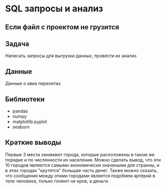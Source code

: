 # SQL запросы и анализ

## Если файл с проектом не грузится


## Задача

Написать запросы для выгрузки данных, провести их анализ

## Данные

Данные о авиа перелетах

## Библиотеки

- pandas
- numpy
- matplotlib.pyplot
- seaborn

## Краткие выводы

Первые 3 места занимают города, которые расположены в таком же порядке и по численности их населения. Можно сделать вывод, что эти 10 городов являются самыми экономически значеными для странны, и в этих городах "крутятся" большая часть денег. Также можно сказать, что сообщения между этими городами является подобием артерий в теле человека, только гоняют не кров, а деньги.




